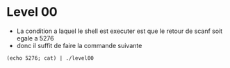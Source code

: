 # Level 00

- La condition a laquel le shell est executer est que le retour de scanf soit egale a 5276
- donc il suffit de faire la commande suivante
```
(echo 5276; cat) | ./level00
```
